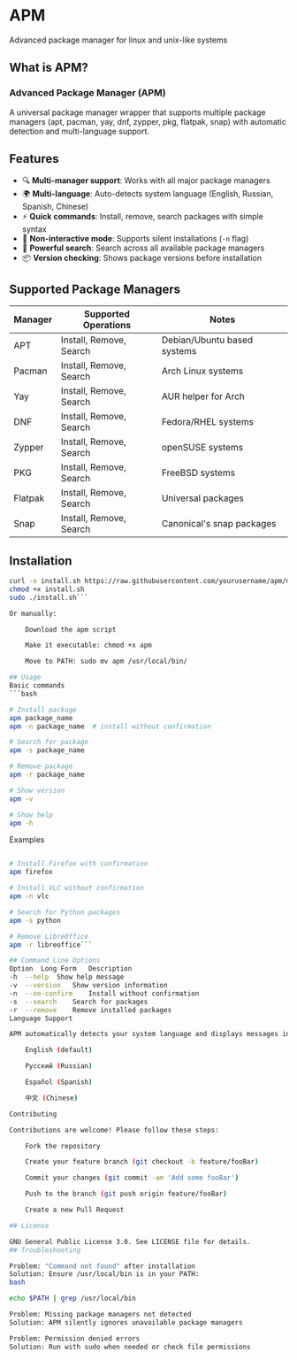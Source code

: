 # APM
Advanced package manager for linux and unix-like systems
## What is APM?
### Advanced Package Manager (APM)

A universal package manager wrapper that supports multiple package managers (apt, pacman, yay, dnf, zypper, pkg, flatpak, snap) with automatic detection and multi-language support.

## Features

- 🔍 **Multi-manager support**: Works with all major package managers
- 🌍 **Multi-language**: Auto-detects system language (English, Russian, Spanish, Chinese)
- ⚡ **Quick commands**: Install, remove, search packages with simple syntax
- 🤖 **Non-interactive mode**: Supports silent installations (`-n` flag)
- 🔎 **Powerful search**: Search across all available package managers
- 📦 **Version checking**: Shows package versions before installation

## Supported Package Managers

| Manager | Supported Operations | Notes |
|---------|----------------------|-------|
| APT     | Install, Remove, Search | Debian/Ubuntu based systems |
| Pacman  | Install, Remove, Search | Arch Linux systems |
| Yay     | Install, Remove, Search | AUR helper for Arch |
| DNF     | Install, Remove, Search | Fedora/RHEL systems |
| Zypper  | Install, Remove, Search | openSUSE systems |
| PKG     | Install, Remove, Search | FreeBSD systems |
| Flatpak | Install, Remove, Search | Universal packages |
| Snap    | Install, Remove, Search | Canonical's snap packages |

## Installation

```bash
curl -o install.sh https://raw.githubusercontent.com/yourusername/apm/main/install.sh
chmod +x install.sh
sudo ./install.sh```

Or manually:

    Download the apm script

    Make it executable: chmod +x apm

    Move to PATH: sudo mv apm /usr/local/bin/

## Usage
Basic commands
```bash

# Install package
apm package_name
apm -n package_name  # install without confirmation

# Search for package
apm -s package_name

# Remove package
apm -r package_name

# Show version
apm -v

# Show help
apm -h
```
Examples
```bash

# Install Firefox with confirmation
apm firefox

# Install VLC without confirmation
apm -n vlc

# Search for Python packages
apm -s python

# Remove LibreOffice
apm -r libreoffice```

## Command Line Options
Option	Long Form	Description
-h	--help	Show help message
-v	--version	Show version information
-n	--no-confirm	Install without confirmation
-s	--search	Search for packages
-r	--remove	Remove installed packages
Language Support

APM automatically detects your system language and displays messages in:

    English (default)

    Русский (Russian)

    Español (Spanish)

    中文 (Chinese)

Contributing

Contributions are welcome! Please follow these steps:

    Fork the repository

    Create your feature branch (git checkout -b feature/fooBar)

    Commit your changes (git commit -am 'Add some fooBar')

    Push to the branch (git push origin feature/fooBar)

    Create a new Pull Request

## License

GNU General Public License 3.0. See LICENSE file for details.
## Troubleshooting

Problem: "Command not found" after installation
Solution: Ensure /usr/local/bin is in your PATH:
bash

echo $PATH | grep /usr/local/bin

Problem: Missing package managers not detected
Solution: APM silently ignores unavailable package managers

Problem: Permission denied errors
Solution: Run with sudo when needed or check file permissions
